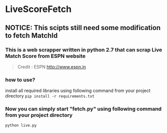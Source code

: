 # LiveScoreFetch
## NOTICE: This scipts still need some modification to fetch MatchId

### This is a web scrapper written in python 2.7 that can scrap Live Match Score from ESPN website

> Credit : ESPN http://www.espn.in

### how to use?
install all required libraries using following command from your project directory
```pip install -r requirements.txt```

### Now you can simply start "fetch.py" using following command from your project directory
```python live.py```
